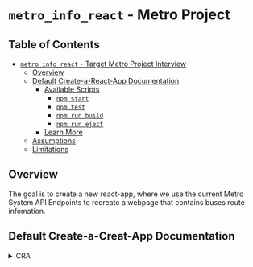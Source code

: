 # `metro_info_react` - Metro Project

## Table of Contents

- [`metro_info_react` - Target Metro Project Interview](#metro_info_react)
    * [Overview](#overview)
    * [Default Create-a-React-App Documentation](#default-create-a-react-app-documentation)
        + [Available Scripts](#available-scripts)
            - [`npm start`](#npm-start)
            - [`npm test`](#npm-test)
            - [`npm run build`](#npm-run-build)
            - [`npm run eject`](#npm-run-eject)
        + [Learn More](#learn-more)
    * [Assumptions](#assumptions)
    * [Limitations](#limitations)

## Overview

The goal is to create a new react-app, where we use the current Metro System API Endpoints to recreate a webpage that contains buses route infomation.

## Default Create-a-Creat-App Documentation

<details>
<summary>CRA</summary>

### Available Scripts

In the project directory, you can run:

#### `npm start`

Runs the app in the development mode.\
Open [http://localhost:3000](http://localhost:3000) to view it in the browser.

The page will reload if you make edits.\
You will also see any lint errors in the console.

#### `npm test`

Launches the test runner in the interactive watch mode.\
See the section about [running tests](https://facebook.github.io/create-react-app/docs/running-tests) for more
information.

#### `npm run build`

Builds the app for production to the `build` folder.\
It correctly bundles React in production mode and optimizes the build for the best performance.

The build is minified and the filenames include the hashes.\
Your app is ready to be deployed!

See the section about [deployment](https://facebook.github.io/create-react-app/docs/deployment) for more information.

#### `npm run eject`

**Note: this is a one-way operation. Once you `eject`, you can’t go back!**

If you aren’t satisfied with the build tool and configuration choices, you can `eject` at any time. This command will
remove the single build dependency from your project.

Instead, it will copy all the configuration files and the transitive dependencies (webpack, Babel, ESLint, etc) right
into your project so you have full control over them. All of the commands except `eject` will still work, but they will
point to the copied scripts so you can tweak them. At this point you’re on your own.

You don’t have to ever use `eject`. The curated feature set is suitable for small and middle deployments, and you
shouldn’t feel obligated to use this feature. However we understand that this tool wouldn’t be useful if you couldn’t
customize it when you are ready for it.

### Learn More

You can learn more in
the [Create React App documentation](https://facebook.github.io/create-react-app/docs/getting-started).

To learn React, check out the [React documentation](https://reactjs.org/).

### Assumptions

- The first assumption was that an user should be able to navigate to a link wheter it has a complete URL or not as well as not having a correct URL. Per example if an user navigates to the URL that has the Route ID, Direction ID and Stop Label, the data should get fetched with the given IDs and data displayed, with the ability to change to another route, direction or stop as well. 
- My next assuption was if an user has an URL with a correct Route ID but a bad Direction ID, the page should fetch that Route data and set it but ignore the bad direction ID.
- Another assumption was the routing to always redirect to the metroRoutes path and then add on any more info if needed. Therefore this page would always display but this can easily be change with a given home page. Per example a home page that could include an information center, map or other form of Route data fetching. Therefore create a /metroHome path and make it the default if the URL is not recognizable.
- I also made the assumption of this application being used in mobile format therefore the layout changes based on that. But doing a max of 360px for the smallest screen size. 
- The application was also made decently accessible as tabbing works fully so the app is somewhat WCAG complient. Unfortunately creating Aria Labels that match the options to stop info was not done because of time constraints.

### Limitations

- I ran into problems running the jest tests as it does not like the import of things such as axios when rendering in the jest test. I have only done a small amount of jest testing on my own free time as in the company I currently work for has QA create all the automation tests. I have not encounter this issue before and all the remedies online did not help. I can discuss this further.
- There are fine tuning left on this app because as functional and interactive as it is, there are small details that make the page more enjoyable to use. Things that an user might never notice but would enjoy if given to them, per exaple: The drop down menu, in the scrollable part, adding a shadow at the bottom of the box to indicate that there is more options or a button arrow to further go down and explore the options. Loading spinners, animation transitions and more styling and logic to make the app seem seamlessly even when running on a very slow API endpoint.

</details>
